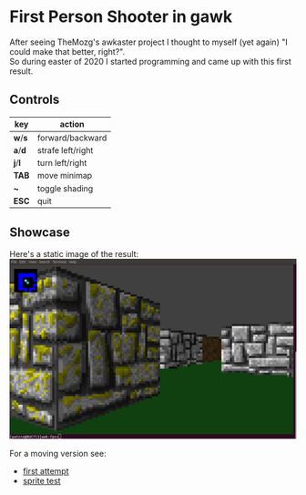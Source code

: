 # First Person Shooter in gawk

After seeing TheMozg's awkaster project I thought to myself (yet again) "I could make that better, right?".  
So during easter of 2020 I started programming and came up with this first result.

## Controls
key | action
--- | -------------------
**w**/**s** | forward/backward
**a**/**d** | strafe left/right
**j**/**l** | turn left/right
**TAB** | move minimap
**~** | toggle shading 
**ESC** | quit

## Showcase
Here's a static image of the result:  
![awk-fps image](/screenshot01.jpg)

For a moving version see:
 * [first attempt](https://youtu.be/8AJ9Kx_XycE)
 * [sprite test](https://youtu.be/I6sLFo72dSo)

